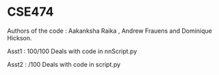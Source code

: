 # CSE474
Authors of the code : Aakanksha Raika , Andrew Frauens and Dominique Hickson.

Asst1 : 100/100
        Deals with code in nnScript.py
        
Asst2 : /100
        Deals with code in script.py

